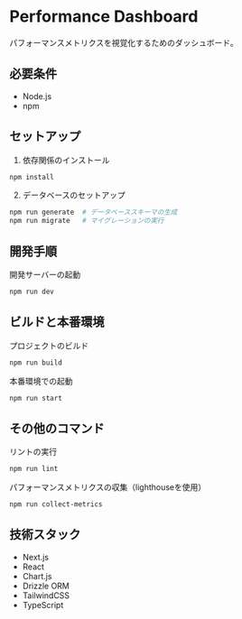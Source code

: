 # Performance Dashboard

パフォーマンスメトリクスを視覚化するためのダッシュボード。

## 必要条件

- Node.js
- npm

## セットアップ

1. 依存関係のインストール
```bash
npm install
```

2. データベースのセットアップ
```bash
npm run generate  # データベーススキーマの生成
npm run migrate   # マイグレーションの実行
```

## 開発手順

開発サーバーの起動
```bash
npm run dev
```

## ビルドと本番環境

プロジェクトのビルド
```bash
npm run build
```

本番環境での起動
```bash
npm run start
```

## その他のコマンド

リントの実行
```bash
npm run lint
```

パフォーマンスメトリクスの収集（lighthouseを使用）
```bash
npm run collect-metrics
```

## 技術スタック

- Next.js
- React
- Chart.js
- Drizzle ORM
- TailwindCSS
- TypeScript